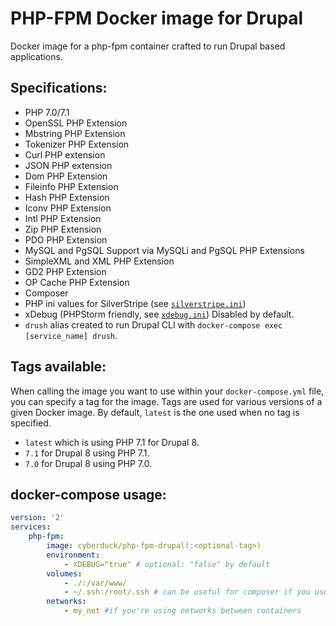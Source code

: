 # PHP-FPM Docker image for Drupal

Docker image for a php-fpm container crafted to run Drupal based applications.

## Specifications:

* PHP 7.0/7.1
* OpenSSL PHP Extension
* Mbstring PHP Extension
* Tokenizer PHP Extension
* Curl PHP extension
* JSON PHP extension
* Dom PHP Extension
* Fileinfo PHP Extension
* Hash PHP Extension
* Iconv PHP Extension
* Intl PHP Extension
* Zip PHP Extension
* PDO PHP Extension
* MySQL and PgSQL Support via MySQLi and PgSQL PHP Extensions
* SimpleXML and XML PHP Extension
* GD2 PHP Extension
* OP Cache PHP Extension
* Composer
* PHP ini values for SilverStripe (see [`silverstripe.ini`](/silverstripe.ini))
* xDebug (PHPStorm friendly, see [`xdebug.ini`](/xdebug.ini)) Disabled by default.
* `drush` alias created to run Drupal CLI with `docker-compose exec [service_name] drush`.

## Tags available:

When calling the image you want to use within your `docker-compose.yml` file,
you can specify a tag for the image. Tags are used for various versions of a
given Docker image. By default, `latest` is the one used when no tag is specified.

* `latest` which is using PHP 7.1 for Drupal 8.
* `7.1` for Drupal 8 using PHP 7.1.
* `7.0` for Drupal 8 using PHP 7.0.

## docker-compose usage:

```yml
version: '2'
services:
    php-fpm:
        image: cyberduck/php-fpm-drupal(:<optional-tag>)
        environment:
            - XDEBUG="true" # optional: "false" by default
        volumes:
            - ./:/var/www/
            - ~/.ssh:/root/.ssh # can be useful for composer if you use private CVS
        networks:
            - my_net #if you're using networks between containers
```

